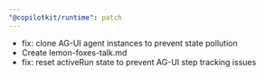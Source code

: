 ```yaml
---
"@copilotkit/runtime": patch
---
```


- fix: clone AG-UI agent instances to prevent state pollution
- Create lemon-foxes-talk.md
- fix: reset activeRun state to prevent AG-UI step tracking issues
